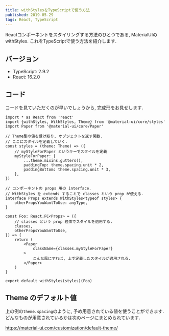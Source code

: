 ```yaml
---
title: withStylesをTypeScriptで使う方法
published: 2019-05-29
tags: React, TypeScript
---
```


Reactコンポーネントをスタイリングする方法のひとつである, MaterialUIのwithStyles. これをTypeScriptで使う方法を紹介します.

<!--more-->

## バージョン

- TypeScript: 2.9.2
- React: 16.2.0


## コード

コードを見ていただくのが早いでしょうから, 完成形をお見せします.

```tsx
import * as React from 'react'
import {withStyles, WithStyles, Theme} from '@material-ui/core/styles'
import Paper from '@material-ui/core/Paper'

// Theme型の値を受け取り, オブジェクトを返す関数.
// ここにスタイルを定義していく.
const styles = (theme: Theme) => ({
    // myStyleForPaper というキーでスタイルを定義
    myStyleForPaper: {
        ...theme.mixins.gutters(),
        paddingTop: theme.spacing.unit * 2,
        paddingBottom: theme.spacing.unit * 3,
    },
})

// コンポーネントの props 用の interface.
// WithStyles を extends することで classes という prop が使える.
interface Props extends WithStyles<typeof styles> {
    otherPropsYouWantToUse: anyType,
}

const Foo: React.FC<Props> = ({
    // classes という prop 経由でスタイルを適用する.
    classes,
    otherPropsYouWantToUse,
}) => {
    return (
        <Paper
            className={classes.myStyleForPaper}
        >
            こんな風にすれば, 上で定義したスタイルが適用される.
        </Paper>
    )
}

export default withStyles(styles)(Foo)
```

## Theme のデフォルト値
上の例の`theme.spacing`のように, 予め用意されている値を使うことができます. どんなものが用意されているかは次のページにまとめられています.

https://material-ui.com/customization/default-theme/
